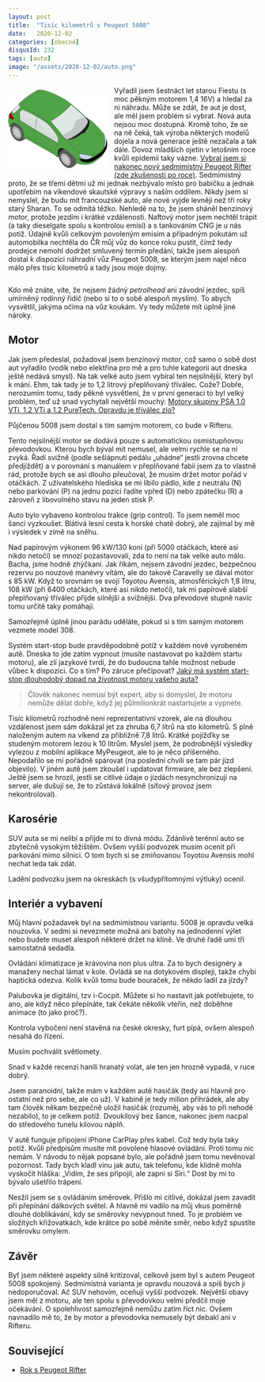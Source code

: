 ```yaml
---
layout: post
title:  "Tisíc kilometrů s Peugeot 5008"
date:   2020-12-02
categories: [obecné]
disqusId: 232
tags: [auto]
image: "/assets/2020-12-02/auto.png"
---
```

<div style="float: left; margin: 0.5em 1em 0.5em 0em; text-align: center;"><img src="/assets/2020-12-02/auto.png" /></div>

Vyřadil jsem šestnáct let starou Fiestu (s moc pěkným motorem 1,4 16V) a hledal za ni náhradu. Může se zdát, že aut je dost, ale měl jsem problém si vybrat. Nová auta nejsou moc dostupná. Kromě toho, že se na ně čeká, tak výroba některých modelů dojela a nová generace ještě nezačala a tak dále. Dovoz mladších ojetin v letošním roce kvůli epidemii taky vázne. [Vybral jsem si nakonec nový sedmimístný Peugeot Rifter (zde zkušenosti po roce)](/obecn%C3%A9/2022/01/29/rok-s-peugeot-rifter.html). Sedmimístný proto, že se třemi dětmi už mi jednak nezbývalo místo pro babičku a jednak upotřebím na víkendové skautské výpravy s naším oddílem. Nikdy jsem si nemyslel, že budu mít francouzské auto, ale nové vyjde levněji než tři roky starý Sharan. To se odmítá těžko. Nehledě na to, že jsem sháněl benzínový motor, protože jezdím i krátké vzdálenosti. Naftový motor jsem nechtěl trápit (a taky dieselgate spolu s kontrolou emisí) a s tankováním CNG je u nás potíž. Údajně kvůli celkovým povoleným emisím a případným pokutám už automobilka nechtěla do ČR můj vůz do konce roku pustit, čímž tedy prodejce nemohl dodržet smluvený termín předání, takže jsem alespoň dostal k dispozici náhradní vůz Peugeot 5008, se kterým jsem najel něco málo přes tisíc kilometrů a tady jsou moje dojmy.

<div style="clear:both"></div>
<!--more-->

Kdo mě znáte, víte, že nejsem žádný _petrolhead_ ani závodní jezdec, spíš umírněný rodinný řidič (nebo si to o sobě alespoň myslím). To abych vysvětlil, jakýma očima na vůz koukám. Vy tedy můžete mít úplně jiné nároky.

## Motor

Jak jsem předeslal, požadoval jsem benzínový motor, což samo o sobě dost aut vyřadilo (vodík nebo elektřina pro mě a pro tuhle kategorii aut dneska ještě nedává smysl). Na tak velké auto jsem vybíral ten nejsilnější, který byl k mání. Ehm, tak tady je to 1,2 litrový přeplňovaný tříválec. Cože? Dobře, nerozumím tomu, tady pěkné vysvětlení, že v první generaci to byl velký problém, teď už snad vychytali největší mouchy: [Motory skupiny PSA 1.0 VTi, 1.2 VTi a 1.2 PureTech. Opravdu je tříválec zlo?](https://www.auto.cz/motory-skupiny-psa-1-0-vti-1-2-vti-a-1-2-puretech-opravdu-je-trivalec-zlo-123376)

Půjčenou 5008 jsem dostal s tím samým motorem, co bude v Rifteru.

Tento nejsilnější motor se dodává pouze s automatickou osmistupňovou převodovkou. Kterou bych býval mít nemusel, ale velmi rychle se na ni zvyká. Řadí svižně (podle sešlápnutí pedálu „uhádne“ jestli zrovna chcete předjíždět) a v porovnání s manuálem v přeplňované fabii jsem za to vlastně rád, protože bych se asi dlouho přeučoval, že musím držet motor pořád v otáčkách. Z uživatelského hlediska se mi líbilo pádlo, kde z neutrálu (N) nebo parkování (P) na jednu pozici řadíte vpřed 
(D) nebo zpátečku (R) a zároveň z libovolného stavu na jeden stisk P.

Auto bylo vybaveno kontrolou trakce (grip control). To jsem neměl moc šanci vyzkoušet. Blátivá lesní cesta k horské chatě dobrý, ale zajímal by mě i výsledek v zimě na sněhu.

Nad papírovým výkonem 96&nbsp;kW/130 koní (při 5000 otáčkách, které asi nikdo netočí) se mnozí pozastavovali, zda to není na tak velké auto málo. Bacha, jsme hodně zhýčkaní. Jak říkám, nejsem závodní jezdec, bezpečnou rezervu po nouzové manévry vítám, ale do takové Caravelly se dával motor s 85&nbsp;kW. Když to srovnám se svojí Toyotou Avensis, atmosférických 1,8 litru, 108 kW (při 6400 otáčkách, které asi nikdo netočí), tak mi papírově slabší přeplňovaný tříválec přijde silnější a svižnější. Dva převodové stupně navíc tomu určitě taky pomáhají.

Samozřejmě úplně jinou parádu uděláte, pokud si s tím samým motorem vezmete model 308.

Systém start-stop bude pravděpodobně potíž v každém nově vyrobeném autě. Dneska to jde zatím vypnout (musíte nastavovat po každém startu motoru), ale zlí jazykové tvrdí, že do budoucna tahle možnost nebude vůbec k dispozici. Co s tím? Po záruce přečipovat? [Jaký má systém start-stop dlouhodobý dopad na životnost motoru vašeho auta?](https://www.autoforum.cz/zivot-ridice/jaky-ma-system-start-stop-dlouhodoby-dopad-na-zivotnost-motoru-vaseho-auta/)

> Člověk nakonec nemusí být expert, aby si domyslel, že motoru nemůže dělat dobře, když jej půlmilionkrát nastartujete a vypnete.

Tisíc kilometrů rozhodně není reprezentativní vzorek, ale na dlouhou vzdálenost jsem sám dokázal jet za zhruba 6,7 litrů na sto kilometrů. S plně naloženým autem na víkend za přibližně 7,8 litrů. Krátké pojížďky se studeným motorem lezou k 10 litrům. Myslel jsem, že podrobnější výsledky vylezou z mobilní aplikace MyPeugeot, ale to je něco příšerného. Nepodařilo se mi pořádně spárovat (na poslední chvíli se tam pár jízd objevilo). V jiném autě jsem zkoušel i updatovat firmware, ale bez zlepšení. Ještě jsem se hrozil, jestli se citlivé údaje o jízdách nesynchronizují na server, ale dušují se, že to zůstává lokálně (síťový provoz jsem nekontroloval).

## Karosérie

SUV auta se mi nelíbí a přijde mi to divná módu. Zdánlivě terénní auto se zbytečně vysokým těžištěm. Ovšem vyšší podvozek musím ocenit při parkování mimo silnici. O tom bych si se zmiňovanou Toyotou Avensis mohl nechat leda tak zdát.

Ladění podvozku jsem na okreskách (s všudypřítomnými výtluky) ocenil.

## Interiér a vybavení

Můj hlavní požadavek byl na sedmimístnou variantu. 5008 je opravdu velká nouzovka. V sedmi si nevezmete možná ani batohy na jednodenní výlet nebo budete muset alespoň některé držet na klíně. Ve druhé řadě umí tři samostatná sedadla.

Ovládání klimatizace je krávovina non plus ultra. Za to bych designéry a manažery nechal lámat v kole. Ovládá se na dotykovém displeji, takže chybí haptická odezva. Kolik kvůli tomu bude bouraček, že někdo ladil za jízdy?

Palubovka je digitální, tzv i-Cocpit. Můžete si ho nastavit jak potřebujete, to ano, ale když něco přepínáte, tak čekáte několik vteřin, než doběhne animace (to jako proč?).

Kontrola vybočení není stavěná na české okresky, furt pípá, ovšem alespoň nesahá do řízení.

Musím pochválit světlomety.

Snad v každé recenzi hanili hranatý volat, ale ten jen hrozně vypadá, v ruce dobrý.

Jsem paranoidní, takže mám v každém autě hasičák (tedy asi hlavně pro ostatní než pro sebe, ale co už). V kabině je tedy milion přihrádek, ale aby tam člověk někam bezpečně uložil hasičák (rozuměj, aby vás to při nehodě nezabilo), to je celkem potíž. Dvoukilový bez šance, nakonec jsem nacpal do středového tunelu kilovou náplň.

V autě funguje připojení iPhone CarPlay přes kabel. Což tedy byla taky potíž. Kvůli předpisům musíte mít povolené hlasové ovládání. Proti tomu nic nemám. V návodu to nějak popsané bylo, ale pořádně jsem tomu nevěnoval pozornost. Tady bych kladl vinu jak autu, tak telefonu, kde klidně mohla vyskočit hláška: „Vidím, že ses připojil, ale zapni si Siri.“ Dost by mi to bývalo ušetřilo trápení.

Nesžil jsem se s ovládáním směrovek. Přišlo mi citlivé, dokázal jsem zavadit při přepínání dálkových světel. A hlavně mi vadilo na můj vkus poměrně dlouhé doblikávání, kdy se směrovky nevypnout hned. To je problém ve složitých křižovatkách, kde krátce po sobě měníte směr, nebo když spustíte směrovku omylem. 

## Závěr

Byť jsem některé aspekty silně kritizoval, celkově jsem byl s autem Peugeot 5008 spokojený. Sedmimístná varianta je opravdu nouzová a spíš bych ji nedoporučoval. Ač SUV nehovím, oceňuji vyšší podvozek. Největší obavy jsem měl z motoru, ale ten spolu s převodovkou velmi předčil moje očekávání. O spolehlivost samozřejmě nemůžu zatím říct nic. Ovšem navnadilo mě to, že by motor a převodovka nemusely být debakl ani v Rifteru.


## Související

- [Rok s Peugeot Rifter](/obecn%C3%A9/2022/01/29/rok-s-peugeot-rifter.html)
